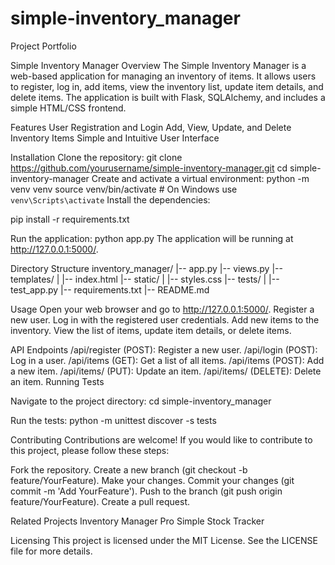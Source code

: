 # simple-inventory_manager
Project Portfolio


Simple Inventory Manager
Overview
The Simple Inventory Manager is a web-based application for managing an inventory of items. It allows users to register, log in, add items, view the inventory list, update item details, and delete items. The application is built with Flask, SQLAlchemy, and includes a simple HTML/CSS frontend.

Features
User Registration and Login
Add, View, Update, and Delete Inventory Items
Simple and Intuitive User Interface

Installation
Clone the repository:
git clone https://github.com/yourusername/simple-inventory-manager.git
cd simple-inventory-manager
Create and activate a virtual environment:
python -m venv venv
source venv/bin/activate  # On Windows use `venv\Scripts\activate`
Install the dependencies:

pip install -r requirements.txt

Run the application:
python app.py
The application will be running at http://127.0.0.1:5000/.

Directory Structure
inventory_manager/
|-- app.py
|-- views.py
|-- templates/
|   |-- index.html
|-- static/
|   |-- styles.css
|-- tests/
|   |-- test_app.py
|-- requirements.txt
|-- README.md



Usage
Open your web browser and go to http://127.0.0.1:5000/.
Register a new user.
Log in with the registered user credentials.
Add new items to the inventory.
View the list of items, update item details, or delete items.

API Endpoints
/api/register (POST): Register a new user.
/api/login (POST): Log in a user.
/api/items (GET): Get a list of all items.
/api/items (POST): Add a new item.
/api/items/<id> (PUT): Update an item.
/api/items/<id> (DELETE): Delete an item.
Running Tests

Navigate to the project directory:
cd simple-inventory_manager

Run the tests:
python -m unittest discover -s tests

Contributing
Contributions are welcome! If you would like to contribute to this project, please follow these steps:

Fork the repository.
Create a new branch (git checkout -b feature/YourFeature).
Make your changes.
Commit your changes (git commit -m 'Add YourFeature').
Push to the branch (git push origin feature/YourFeature).
Create a pull request.

Related Projects
Inventory Manager Pro
Simple Stock Tracker

Licensing
This project is licensed under the MIT License. See the LICENSE file for more details.

